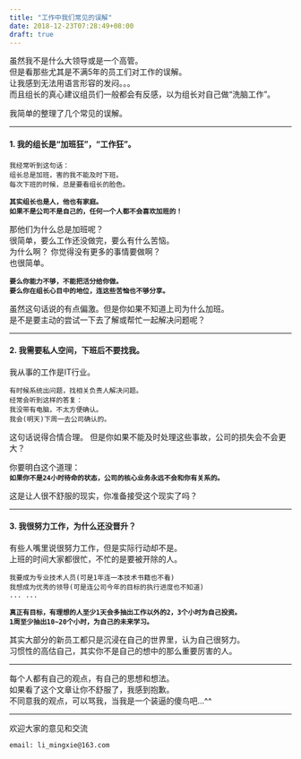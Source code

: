 ```yaml
---
title: "工作中我们常见的误解"
date: 2018-12-23T07:28:49+08:00
draft: true
---
```


虽然我不是什么大领导或是一个高管。    
但是看那些尤其是不满5年的员工们对工作的误解。  
让我感到无法用语言形容的发闷。。。  
而且组长的真心建议组员们一般都会有反感，以为组长对自己做“洗脑工作”。  

我简单的整理了几个常见的误解。  

----------------------------------------------

#### **1. 我的组长是“加班狂”，“工作狂”。**

```
我经常听到这句话：  
组长总是加班，害的我不能及时下班。    
每次下班的时候，总是要看组长的脸色。  
```

**`其实组长也是人，他也有家庭。`**  
**`如果不是公司不是自己的，任何一个人都不会喜欢加班的！`**

那他们为什么总是加班呢？  
很简单，要么工作还没做完，要么有什么苦恼。   
为什么啊？ 你觉得没有更多的事情要做啊？  
也很简单。  

**`要么你能力不够，不能把活分给你做。`**  
**`要么你在组长心目中的地位，连这些苦恼也不够分享。`**

虽然这句话说的有点偏激。但是你如果不知道上司为什么加班。  
是不是要主动的尝试一下去了解或帮忙一起解决问题呢？

----------------------------------------------

#### **2. 我需要私人空间，下班后不要找我。**

我从事的工作是IT行业。 
``` 
有时候系统出问题，找相关负责人解决问题。
经常会听到这样的答复：
我没带有电脑，不太方便确认。
我会(明天)下周一去公司确认的。
```
这句话说得合情合理。
但是你如果不能及时处理这些事故，公司的损失会不会更大？  

你要明白这个道理：  
**`如果你不是24小时待命的状态，公司的核心业务永远不会和你有关系的。`**

这是让人很不舒服的现实，你准备接受这个现实了吗？

----------------------------------------------

#### **3. 我很努力工作，为什么还没晋升？**

有些人嘴里说很努力工作，但是实际行动却不是。  
上班的时间大家都很忙，不忙的是要被开除的人。  

```
我要成为专业技术人员(可是1年连一本技术书籍也不看)  
我想成为优秀的领导(可是连公司今年的目标的执行进度也不知道)  
... ...  
```

**`真正有目标，有理想的人至少1天会多抽出工作以外的2，3个小时为自己投资。`**  
**`1周至少抽出10~20个小时，为自己的未来学习。`**  

其实大部分的新员工都只是沉浸在自己的世界里，认为自己很努力。  
习惯性的高估自己，其实你不是自己的想中的那么重要厉害的人。  

----------------------------------------------

每个人都有自己的观点，有自己的思想和想法。  
如果看了这个文章让你不舒服了，我感到抱歉。  
不同意我的观点，可以骂我，当我是一个装逼的傻鸟吧...^^  

----------------------------------------------
欢迎大家的意见和交流

`email: li_mingxie@163.com`